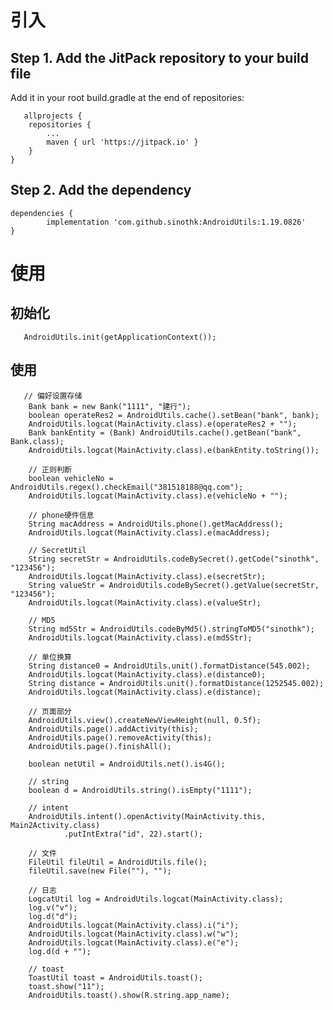 
# 引入

## Step 1. Add the JitPack repository to your build file
   Add it in your root build.gradle at the end of repositories:
	
       allprojects {
		repositories {
			...
			maven { url 'https://jitpack.io' }
		}
	}

## Step 2. Add the dependency
	dependencies {
	        implementation 'com.github.sinothk:AndroidUtils:1.19.0826'
	}

# 使用
## 初始化
       AndroidUtils.init(getApplicationContext());
## 使用
       // 偏好设置存储
        Bank bank = new Bank("1111", "建行");
        boolean operateRes2 = AndroidUtils.cache().setBean("bank", bank);
        AndroidUtils.logcat(MainActivity.class).e(operateRes2 + "");
        Bank bankEntity = (Bank) AndroidUtils.cache().getBean("bank", Bank.class);
        AndroidUtils.logcat(MainActivity.class).e(bankEntity.toString());

        // 正则判断
        boolean vehicleNo = AndroidUtils.regex().checkEmail("381518188@qq.com");
        AndroidUtils.logcat(MainActivity.class).e(vehicleNo + "");

        // phone硬件信息
        String macAddress = AndroidUtils.phone().getMacAddress();
        AndroidUtils.logcat(MainActivity.class).e(macAddress);

        // SecretUtil
        String secretStr = AndroidUtils.codeBySecret().getCode("sinothk", "123456");
        AndroidUtils.logcat(MainActivity.class).e(secretStr);
        String valueStr = AndroidUtils.codeBySecret().getValue(secretStr, "123456");
        AndroidUtils.logcat(MainActivity.class).e(valueStr);

        // MD5
        String md5Str = AndroidUtils.codeByMd5().stringToMD5("sinothk");
        AndroidUtils.logcat(MainActivity.class).e(md5Str);

        // 单位换算
        String distance0 = AndroidUtils.unit().formatDistance(545.002);
        AndroidUtils.logcat(MainActivity.class).e(distance0);
        String distance = AndroidUtils.unit().formatDistance(1252545.002);
        AndroidUtils.logcat(MainActivity.class).e(distance);

        // 页面部分
        AndroidUtils.view().createNewViewHeight(null, 0.5f);
        AndroidUtils.page().addActivity(this);
        AndroidUtils.page().removeActivity(this);
        AndroidUtils.page().finishAll();

        boolean netUtil = AndroidUtils.net().is4G();

        // string
        boolean d = AndroidUtils.string().isEmpty("1111");

        // intent
        AndroidUtils.intent().openActivity(MainActivity.this, Main2Activity.class)
                .putIntExtra("id", 22).start();

        // 文件
        FileUtil fileUtil = AndroidUtils.file();
        fileUtil.save(new File(""), "");

        // 日志
        LogcatUtil log = AndroidUtils.logcat(MainActivity.class);
        log.v("v");
        log.d("d");
        AndroidUtils.logcat(MainActivity.class).i("i");
        AndroidUtils.logcat(MainActivity.class).w("w");
        AndroidUtils.logcat(MainActivity.class).e("e");
        log.d(d + "");

        // toast
        ToastUtil toast = AndroidUtils.toast();
        toast.show("11");
        AndroidUtils.toast().show(R.string.app_name);
